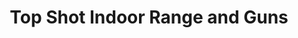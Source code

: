 ---
title: "Top Shot Indoor Range and Guns"
url: /longview/top-shot-indoor-range-and-guns/
shop: weapons
---